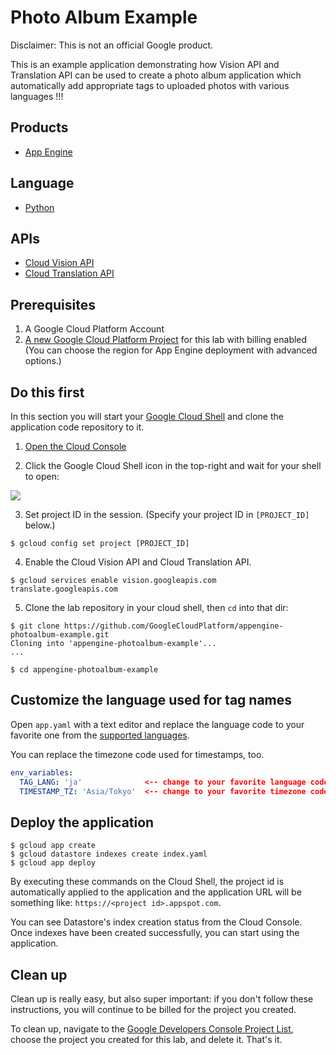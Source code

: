 # Photo Album Example

Disclaimer: This is not an official Google product.

This is an example application demonstrating how Vision API and Translation
 API can be used to create a photo album application which automatically add
 appropriate tags to uploaded photos with various languages !!!

## Products
- [App Engine][1]

## Language
- [Python][2]

## APIs
- [Cloud Vision API][5]
- [Cloud Translation API][6]

[1]: https://cloud.google.com/appengine/docs
[2]: https://python.org
[5]: https://cloud.google.com/vision/
[6]: https://cloud.google.com/translate/

## Prerequisites
1. A Google Cloud Platform Account
2. [A new Google Cloud Platform Project][7] for this lab with billing enabled
 (You can choose the region for App Engine deployment with advanced options.)

[7]: https://console.developers.google.com/project

## Do this first
In this section you will start your [Google Cloud Shell][9] and clone the
 application code repository to it.

1. [Open the Cloud Console][10]

2. Click the Google Cloud Shell icon in the top-right and wait for your shell
 to open:

 ![](docs/img/cloud-shell.png)

3. Set project ID in the session. (Specify your project ID in `[PROJECT_ID]` below.)

  ```shell
  $ gcloud config set project [PROJECT_ID]
  ```

4. Enable the Cloud Vision API and Cloud Translation API.

  ```shell
  $ gcloud services enable vision.googleapis.com translate.googleapis.com
  ```

5. Clone the lab repository in your cloud shell, then `cd` into that dir:

  ```shell
  $ git clone https://github.com/GoogleCloudPlatform/appengine-photoalbum-example.git
  Cloning into 'appengine-photoalbum-example'...
  ...

  $ cd appengine-photoalbum-example
  ```

[9]: https://cloud.google.com/cloud-shell/docs/
[10]: https://console.cloud.google.com/

## Customize the language used for tag names

Open `app.yaml` with a text editor and replace the language code to your
 favorite one from the [supported languages][11].

You can replace the timezone code used for timestamps, too.

```yaml
env_variables:
  TAG_LANG: 'ja'              <-- change to your favorite language code.
  TIMESTAMP_TZ: 'Asia/Tokyo'  <-- change to your favorite timezone code.
```

[11]: https://cloud.google.com/translate/docs/languages

## Deploy the application

```shell
$ gcloud app create
$ gcloud datastore indexes create index.yaml
$ gcloud app deploy
```

By executing these commands on the Cloud Shell, the project id is automatically
 applied to the application and the application URL will be something like:
 `https://<project id>.appspot.com`.

You can see Datastore's index creation status from the Cloud Console. Once
 indexes have been created successfully, you can start using the application.

## Clean up
Clean up is really easy, but also super important: if you don't follow these
 instructions, you will continue to be billed for the project you created.

To clean up, navigate to the [Google Developers Console Project List][12],
 choose the project you created for this lab, and delete it. That's it.

[12]: https://console.developers.google.com/project

